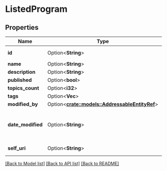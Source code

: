 # ListedProgram

## Properties

Name | Type | Description | Notes
------------ | ------------- | ------------- | -------------
**id** | Option<**String**> | The globally unique identifier for the object. | [optional][readonly]
**name** | Option<**String**> |  | [optional]
**description** | Option<**String**> |  | [optional]
**published** | Option<**bool**> |  | [optional]
**topics_count** | Option<**i32**> |  | [optional]
**tags** | Option<**Vec<String>**> |  | [optional]
**modified_by** | Option<[**crate::models::AddressableEntityRef**](AddressableEntityRef.md)> |  | [optional]
**date_modified** | Option<**String**> | Date time is represented as an ISO-8601 string. For example: yyyy-MM-ddTHH:mm:ss[.mmm]Z | [optional]
**self_uri** | Option<**String**> | The URI for this object | [optional][readonly]

[[Back to Model list]](../README.md#documentation-for-models) [[Back to API list]](../README.md#documentation-for-api-endpoints) [[Back to README]](../README.md)


